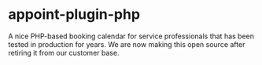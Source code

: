 appoint-plugin-php
==================

A nice PHP-based booking calendar for service professionals that has been tested in production for years.  We are now making this open source after retiring it from our customer base.
